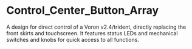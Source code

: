 # Control_Center_Button_Array
A design for direct control of a Voron v2.4/trident, directly replacing the front skirts and touchscreen. It features status LEDs and mechanical switches and knobs for quick access to all functions. 

